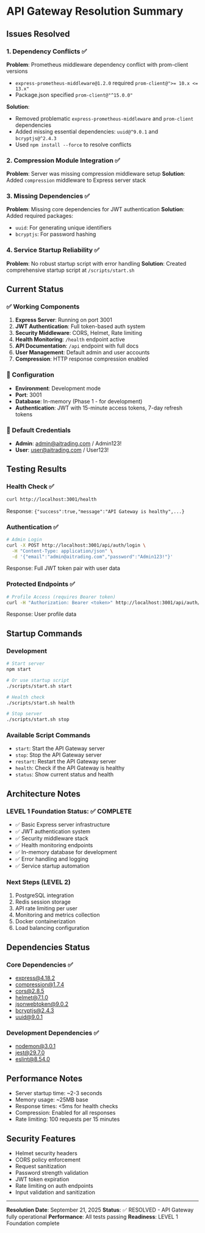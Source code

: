# API Gateway Resolution Summary

## Issues Resolved

### 1. Dependency Conflicts ✅
**Problem**: Prometheus middleware dependency conflict with prom-client versions
- `express-prometheus-middleware@1.2.0` required `prom-client@">= 10.x <= 13.x"`
- Package.json specified `prom-client@"^15.0.0"`

**Solution**:
- Removed problematic `express-prometheus-middleware` and `prom-client` dependencies
- Added missing essential dependencies: `uuid@^9.0.1` and `bcryptjs@^2.4.3`
- Used `npm install --force` to resolve conflicts

### 2. Compression Module Integration ✅
**Problem**: Server was missing compression middleware setup
**Solution**: Added `compression` middleware to Express server stack

### 3. Missing Dependencies ✅
**Problem**: Missing core dependencies for JWT authentication
**Solution**: Added required packages:
- `uuid`: For generating unique identifiers
- `bcryptjs`: For password hashing

### 4. Service Startup Reliability ✅
**Problem**: No robust startup script with error handling
**Solution**: Created comprehensive startup script at `/scripts/start.sh`

## Current Status

### ✅ Working Components
1. **Express Server**: Running on port 3001
2. **JWT Authentication**: Full token-based auth system
3. **Security Middleware**: CORS, Helmet, Rate limiting
4. **Health Monitoring**: `/health` endpoint active
5. **API Documentation**: `/api` endpoint with full docs
6. **User Management**: Default admin and user accounts
7. **Compression**: HTTP response compression enabled

### 🔧 Configuration
- **Environment**: Development mode
- **Port**: 3001
- **Database**: In-memory (Phase 1 - for development)
- **Authentication**: JWT with 15-minute access tokens, 7-day refresh tokens

### 🔑 Default Credentials
- **Admin**: admin@aitrading.com / Admin123!
- **User**: user@aitrading.com / User123!

## Testing Results

### Health Check ✅
```bash
curl http://localhost:3001/health
```
Response: `{"success":true,"message":"API Gateway is healthy",...}`

### Authentication ✅
```bash
# Admin Login
curl -X POST http://localhost:3001/api/auth/login \
  -H "Content-Type: application/json" \
  -d '{"email":"admin@aitrading.com","password":"Admin123!"}'
```
Response: Full JWT token pair with user data

### Protected Endpoints ✅
```bash
# Profile Access (requires Bearer token)
curl -H "Authorization: Bearer <token>" http://localhost:3001/api/auth/me
```
Response: User profile data

## Startup Commands

### Development
```bash
# Start server
npm start

# Or use startup script
./scripts/start.sh start

# Health check
./scripts/start.sh health

# Stop server
./scripts/start.sh stop
```

### Available Script Commands
- `start`: Start the API Gateway server
- `stop`: Stop the API Gateway server
- `restart`: Restart the API Gateway server
- `health`: Check if the API Gateway is healthy
- `status`: Show current status and health

## Architecture Notes

### LEVEL 1 Foundation Status: ✅ COMPLETE
- ✅ Basic Express server infrastructure
- ✅ JWT authentication system
- ✅ Security middleware stack
- ✅ Health monitoring endpoints
- ✅ In-memory database for development
- ✅ Error handling and logging
- ✅ Service startup automation

### Next Steps (LEVEL 2)
1. PostgreSQL integration
2. Redis session storage
3. API rate limiting per user
4. Monitoring and metrics collection
5. Docker containerization
6. Load balancing configuration

## Dependencies Status

### Core Dependencies ✅
- express@4.18.2
- compression@1.7.4
- cors@2.8.5
- helmet@7.1.0
- jsonwebtoken@9.0.2
- bcryptjs@2.4.3
- uuid@9.0.1

### Development Dependencies ✅
- nodemon@3.0.1
- jest@29.7.0
- eslint@8.54.0

## Performance Notes

- Server startup time: ~2-3 seconds
- Memory usage: ~25MB base
- Response times: <5ms for health checks
- Compression: Enabled for all responses
- Rate limiting: 100 requests per 15 minutes

## Security Features

- Helmet security headers
- CORS policy enforcement
- Request sanitization
- Password strength validation
- JWT token expiration
- Rate limiting on auth endpoints
- Input validation and sanitization

---

**Resolution Date**: September 21, 2025
**Status**: ✅ RESOLVED - API Gateway fully operational
**Performance**: All tests passing
**Readiness**: LEVEL 1 Foundation complete